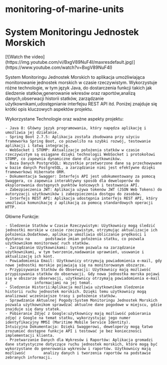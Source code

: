 # monitoring-of-marine-units
<h1><b>System Monitoringu Jednostek Morskich </b></h1>
[![Watch the video](https://img.youtube.com/vi/BxgV89NuF4I/maxresdefault.jpg)](https://www.youtube.com/watch?v=BxgV89NuF4I)

System Monitoringu Jednostek Morskich to aplikacja umożliwiająca monitorowanie jednostek morskich w czasie rzeczywistym. Wykorzystuje różne technologie, w tym język Java, do dostarczenia funkcji takich jak śledzenie statków,generowanie wkresów oraz raportów,analizą danych,obserwacji historii statków, zarządzanie użytkownikami,udostępnianie interfejsu REST API itd. Poniżej znajduje się krótki opis kluczowych aspektów projektu.

Wykorzystane Technologie oraz ważne aspekty projektu:

    - Java 8: Główny język programowania, który napędza aplikację i umożliwia jej działanie.
    - Spring Boot 2.7.5: Aplikacja została zbudowana przy użyciu frameworka Spring Boot, co pozwoliło na szybki rozwój, testowanie aplikacji i łatwą integrację.
    - WebSocket i STOMP: Aktualizacje położenia statków w czasie rzeczywistym są osiągane dzięki technologii WebSocket i protokołowi STOMP, co zapewnia dynamiczne dane dla użytkowników.
    - Baza Danych PostgreSQL: Wszystkie przetworzone dane są przechowywane w bazie danych PostgreSQL, a zarządzanie nimi jest efektywne dzięki frameworkowi Hibernate ORM.
    - Dokumentacja Swagger: Interfejs API jest udokumentowany za pomocą Swaggera, co zapewnia interaktywny sposób dla deweloperów do eksplorowania dostępnych punktów końcowych i testowania API.
    - Zabezpieczenia JWT: Aplikacja używa tokenów JWT (JSON Web Tokens) do autoryzacji użytkowników i zabezpieczenia dostępu do zasobów.
    - Interfejs REST API: Aplikacja udostępnia interfejs REST API, który umożliwia komunikację z aplikacją za pomocą standardowych operacji HTTP.
   
Główne Funkcje: 

    - Śledzenie Statków w Czasie Rzeczywistym: Użytkownicy mogą śledzić jednostki morskie w czasie rzeczywistym, otrzymując aktualizacje ich położenia.Dodatkowo, aplikacja umożliwia obliczanie prędkości i dystansu na       podstawie zmian położenia statku, co pozwala użytkownikom monitorować ruch statków.
    - Zarządzanie Użytkownikami: System pozwala na zarządzanie użytkownikami, w tym tworzenie,nadawanie uprawnień, usuwanie i aktualizację ich kont.
    - Powiadomienia Email: Użytkownicy otrzymują powiadomienia e-mail, gdy nowe jednostki morskie pojawiają się na monitorowanym obszarze.
    - Przypisywanie Statków do Obserwacji: Użytkownicy mają możliwość przypisywania statków do obserwacji. Gdy nowa jednostka morska pojawi się w obszarze obserwacji, użytkownicy otrzymają powiadomienia e-mail z `          informacjami na jej temat.
    - Śledzenie Historii:Aplikacja możliwia użytkownikom śledzenie historii ruchu jednostek morskich. Dzięki temu użytkownicy mogą analizować wcześniejsze trasy i położenie statków.
    - Sprawdzanie Aktualnej Pogody:System Monitoringu Jednostek Morskich pozwala użytkownikom sprawdzać aktualne dane pogodowe w miejscu, gdzie znajduje się dany statek.
    - Pobieranie Zdjęć z Google:użytkownicy mają możliwość pobierania zdjęć z Google na temat statku, wykorzystując jego numer identyfikacyjny MMSI (Maritime Mobile Service Identity).
    Intuicyjna Dokumentacja: Dzięki Swaggerowi, deweloperzy mogą łatwo zrozumieć dostępne funkcje API i testować je bez konieczności implementacji klienta.
    - Przetwarzanie Danych dla Wykresów i Raportów: Aplikacja gromadzi dane statystyczne dotyczące ruchu jednostek morskich, które mogą być wykorzystane do generowania wykresów i raportów. Użytkownicy mają możliwość        analizy danych i tworzenia raportów na podstawie zebranych informacji.

